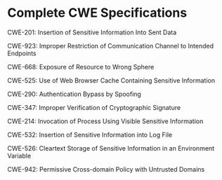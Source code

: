

# Complete CWE Specifications

CWE-201: Insertion of Sensitive Information Into Sent Data

CWE-923: Improper Restriction of Communication Channel to Intended Endpoints

CWE-668: Exposure of Resource to Wrong Sphere

CWE-525: Use of Web Browser Cache Containing Sensitive Information

CWE-290: Authentication Bypass by Spoofing

CWE-347: Improper Verification of Cryptographic Signature

CWE-214: Invocation of Process Using Visible Sensitive Information

CWE-532: Insertion of Sensitive Information into Log File

CWE-526: Cleartext Storage of Sensitive Information in an Environment Variable

CWE-942: Permissive Cross-domain Policy with Untrusted Domains